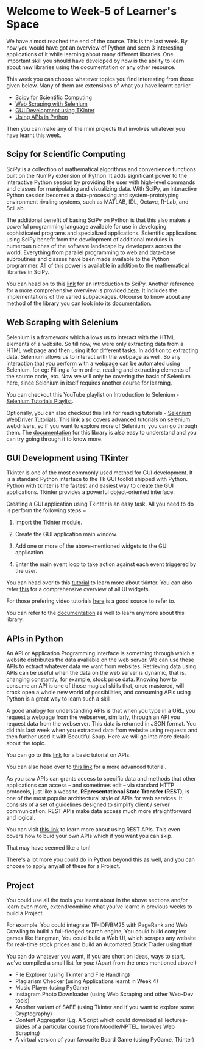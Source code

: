 # Welcome to Week-5 of Learner's Space
We have almost reached the end of the course. This is the last week. By now you would have got an overview of Python and seen 3 interesting applications of it
while learning about many different libraries. One important skill you should have developed by now is the ability to learn about new libraries using the 
documentation or any other resource. 

This week you can choose whatever topics you find interesting from those given below. Many of them are extensions of what you have learnt earlier.

- [Scipy for Scientific Computing](#Scipy-for-Scientific-Computing)
- [Web Scraping with Selenium](#Web-Scraping-with-Selenium)
- [GUI Development using TKinter](#GUI-Development-using-TKinter)
- [Using APIs in Python](#APIs-in-Python)

Then you can make any of the mini projects that involves whatever you have learnt this week.

## Scipy for Scientific Computing

SciPy is a collection of mathematical algorithms and convenience functions built on the NumPy extension of Python. It adds significant power to the interactive Python session by providing the user with high-level commands and classes for manipulating and visualizing data. With SciPy, an interactive Python session becomes a data-processing and system-prototyping environment rivaling systems, such as MATLAB, IDL, Octave, R-Lab, and SciLab.

The additional benefit of basing SciPy on Python is that this also makes a powerful programming language available for use in developing sophisticated programs and specialized applications. Scientific applications using SciPy benefit from the development of additional modules in numerous niches of the software landscape by developers across the world. Everything from parallel programming to web and data-base subroutines and classes have been made available to the Python programmer. All of this power is available in addition to the mathematical libraries in SciPy.

You can head on to this [link](https://www.edureka.co/blog/scipy-tutorial/) for an introduction to SciPy. Another reference for a more comprehensive overview is provided [here](https://www.tutorialspoint.com/scipy/scipy_quick_guide.htm). It includes the implementations of the varied subpackages. Ofcourse to know about any method of the library you can look into its [documentation](https://docs.scipy.org/doc/scipy/reference/).

## Web Scraping with Selenium

Selenium is a framework which allows us to interact with the HTML elements of a website. So till now, we were only extracting data from a HTML webpage and then using it for different tasks. In addition to extracting data, Selenium allows us to interact with the webpage as well. So any interaction that you perform with a webpage can be automated using Selenium, for eg: Filling a form online, reading and extracting elements of the source code, etc. Now we will only be covering the basic of Selenium here, since Selenium in itself requires another course for learning.

You can checkout this YouTube playlist on Introduction to Selenium - [Selenium Tutorials Playlist](https://www.youtube.com/playlist?list=PLzMcBGfZo4-n40rB1XaJ0ak1bemvlqumQ).

Optionally, you can also checkout this link for reading tutorials - [Selenium WebDriver Tutorials](https://www.guru99.com/selenium-tutorial.html). This link also covers advanced tutorials on selenium webdrivers, so if you want to explore more of Selenium, you can go through them.
The [documentation](https://www.selenium.dev/documentation/en/getting_started/) for this library is also easy to understand and you can try going through it to know more.

## GUI Development using TKinter
Tkinter is one of the most commonly used method for GUI development. It is a standard Python interface to the Tk GUI toolkit shipped with Python. Python with tkinter is the fastest and easiest way to create the GUI applications. Tkinter provides a powerful object-oriented interface.

Creating a GUI application using Tkinter is an easy task. All you need to do is perform the following steps −

1. Import the Tkinter module.

2. Create the GUI application main window.

3. Add one or more of the above-mentioned widgets to the GUI application.

4. Enter the main event loop to take action against each event triggered by the user.

You can head over to this [tutorial](https://www.geeksforgeeks.org/python-tkinter-tutorial/) to learn more about tkinter. You can also refer [this](https://www.javatpoint.com/python-tkinter) for a comprehensive overview of all UI widgets.

For those prefering video tutorials [here](https://www.youtube.com/watch?v=VMP1oQOxfM0) is a good source to refer to.

You can refer to the [documentation](https://docs.python.org/3/library/tk.html) as well to learn anymore about this library.

## APIs in Python
An API or Application Programming Interface is something through which a website distributes the data avaliable on the web server. We can use these APIs to extract whatever data we want from websites. Retrieving data using APIs can be useful when the data on the web server is dynamic, that is, changing constantly, for example, stock price data. Knowing how to consume an API is one of those magical skills that, once mastered, will crack open a whole new world of possibilities, and consuming APIs using Python is a great way to learn such a skill.

A good analogy for understanding APIs is that when you type in a URL, you request a webpage from the webserver, similarly, through an API you request data from the webserver. This data is returned in JSON format. You did this last week when you extracted data from website using requests and then further used it with Beautiful Soup. Here we will go into more details about the topic.  

You can go to this [link](https://www.dataquest.io/blog/python-api-tutorial/) for a basic tutorial on APIs.  

You can also head over to [this link](https://realpython.com/python-api/) for a more advanced tutorial.

As you saw APIs can grants access to specific data and methods that other applications can access – and sometimes edit – via standard HTTP protocols, just like a website. **REpresentational State Transfer (REST)**, is one of the most popular architectural style of APIs for web services. It consists of a set of guidelines designed to simplify client / server communication. REST APIs make data access much more straightforward and logical.

You can visit [this link](https://realpython.com/api-integration-in-python/) to learn more about using REST APIs. This even covers how to buid your own APIs which if you want you can skip.

That may have seemed like a ton!

There's a lot more you could do in Python beyond this as well, and you can choose to apply any/all of these for a Project.

## Project

You could use all the tools you learnt about in the above sections and/or learn even more, extend/combine what you've learnt in previous weeks to build a Project.

For example. You could integrate TF-IDF/BM25 with PageRank and Web Crawling to build a full-fledged search engine, You could build complex games like Hangman, You could build a Web UI, which scrapes any website for real-time stock prices and build an Automated Stock Trader using that!

You can do whatever you want, if you are short on ideas, ways to start, we've compiled a small list for you: (Apart from the ones mentioned above!)

* File Explorer (using Tkinter and File Handling)
* Plagiarism Checker (using Applications learnt in Week 4)
* Music Player (using PyGame)
* Instagram Photo Downloader (using Web Scraping and other Web-Dev tools)
* Another variant of SAFE (using Tkinter and if you want to explore some Cryptography)
* Content Aggregator (Eg. A Script which could download all lectures-slides of a particular course from Moodle/NPTEL. Involves Web Scraping)
* A virtual version of your favourite Board Game (using PyGame, Tkinter)
